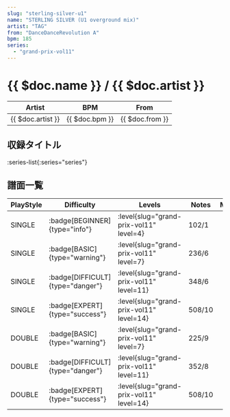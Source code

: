 ```yaml
---
slug: "sterling-silver-u1"
name: "STERLING SILVER (U1 overground mix)"
artist: "TAG"
from: "DanceDanceRevolution A"
bpm: 185
series:
  - "grand-prix-vol11"
---
```


# {{ $doc.name }} / {{ $doc.artist }}

|Artist|BPM|From|
|------|---|----|
|{{ $doc.artist }}|{{ $doc.bpm }}|{{ $doc.from }}|

## 収録タイトル

:series-list{:series="series"}

## 譜面一覧

|PlayStyle|Difficulty|Levels|Notes|Movie|
|---------|----------|------|-----|-----|
|SINGLE| :badge[BEGINNER]{type="info"}|<div class="field is-grouped is-grouped-multiline"> :level{slug="grand-prix-vol11" level=4}</div>|102/1||
|SINGLE| :badge[BASIC]{type="warning"}|<div class="field is-grouped is-grouped-multiline"> :level{slug="grand-prix-vol11" level=7}</div>|236/6||
|SINGLE| :badge[DIFFICULT]{type="danger"}|<div class="field is-grouped is-grouped-multiline"> :level{slug="grand-prix-vol11" level=11}</div>|348/6||
|SINGLE| :badge[EXPERT]{type="success"}|<div class="field is-grouped is-grouped-multiline"> :level{slug="grand-prix-vol11" level=14}</div>|508/10||
|DOUBLE| :badge[BASIC]{type="warning"}|<div class="field is-grouped is-grouped-multiline"> :level{slug="grand-prix-vol11" level=7}</div>|225/9||
|DOUBLE| :badge[DIFFICULT]{type="danger"}|<div class="field is-grouped is-grouped-multiline"> :level{slug="grand-prix-vol11" level=11}</div>|352/8||
|DOUBLE| :badge[EXPERT]{type="success"}|<div class="field is-grouped is-grouped-multiline"> :level{slug="grand-prix-vol11" level=14}</div>|508/10||
